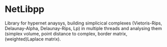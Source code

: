 # NetLibpp
Library for hypernet anaysys, building simplicical complexes (Vietoris-Rips, Delaunay-Alpha, Delaunay-Rips, Lp) in multiple threads and analysing them (simplex volume, point distance to complex, border matrix, (weighted)Laplace matrix).
